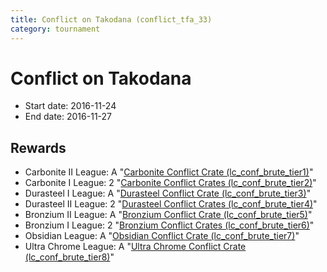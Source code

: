 ```yaml
---
title: Conflict on Takodana (conflict_tfa_33)
category: tournament
---
```

# Conflict on Takodana

  * Start date: 2016-11-24
  * End date: 2016-11-27

## Rewards

  * Carbonite II League: A "[Carbonite Conflict Crate (lc_conf_brute_tier1)](lc_conf_brute_tier1.html)"
  * Carbonite I League: 2 "[Carbonite Conflict Crates (lc_conf_brute_tier2)](lc_conf_brute_tier2.html)"
  * Durasteel I League: A "[Durasteel Conflict Crate (lc_conf_brute_tier3)](lc_conf_brute_tier3.html)"
  * Durasteel II League: 2 "[Durasteel Conflict Crates (lc_conf_brute_tier4)](lc_conf_brute_tier4.html)"
  * Bronzium II League: A "[Bronzium Conflict Crate (lc_conf_brute_tier5)](lc_conf_brute_tier5.html)"
  * Bronzium I League: 2 "[Bronzium Conflict Crates (lc_conf_brute_tier6)](lc_conf_brute_tier6.html)"
  * Obsidian League: A "[Obsidian Conflict Crate (lc_conf_brute_tier7)](lc_conf_brute_tier7.html)"
  * Ultra Chrome League: A "[Ultra Chrome Conflict Crate (lc_conf_brute_tier8)](lc_conf_brute_tier8.html)"
